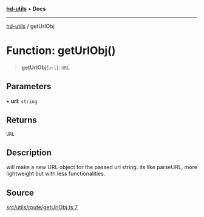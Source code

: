 [**hd-utils**](../README.md) • **Docs**

***

[hd-utils](../globals.md) / getUrlObj

# Function: getUrlObj()

> **getUrlObj**(`url`): `URL`

## Parameters

• **url**: `string`

## Returns

`URL`

## Description

will make a new URL object for the passed url string.
its like parseURL, more lightweight but with less functionalities.

## Source

[src/utils/route/getUrlObj.ts:7](https://github.com/AhmadHddad/h-utils/blob/b1dfa95e218c9605f39fc234662ef50e62fadcb8/src/utils/route/getUrlObj.ts#L7)
